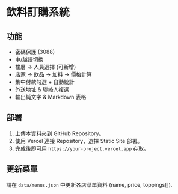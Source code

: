 # 飲料訂購系統

## 功能
- 密碼保護 (3088)
- 中/越語切換
- 樓層 -> 人員選擇 (可新增)
- 店家 -> 飲品 -> 加料 -> 價格計算
- 集中付款勾選 + 自動統計
- 外送地址 & 聯絡人複選
- 輸出純文字 & Markdown 表格

## 部署

1. 上傳本資料夾到 GitHub Repository。
2. 使用 Vercel 連接 Repository，選擇 Static Site 部署。
3. 完成後即可用 `https://your-project.vercel.app` 存取。

## 更新菜單
請在 `data/menus.json` 中更新各店菜單資料 (name, price, toppings[]).
